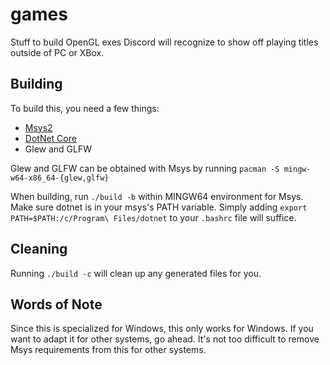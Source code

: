 # games

Stuff to build OpenGL exes Discord will recognize to show off playing titles outside of PC or XBox.

## Building

To build this, you need a few things:

* [Msys2](https://www.msys2.org/)
* [DotNet Core](https://dotnet.microsoft.com/download)
* Glew and GLFW

Glew and GLFW can be obtained with Msys by running `pacman -S mingw-w64-x86_64-{glew,glfw}`

When building, run `./build -b` within MINGW64 environment for Msys. Make sure dotnet is in your msys's PATH variable. Simply adding `export PATH=$PATH:/c/Program\ Files/dotnet` to your `.bashrc` file will suffice.

## Cleaning

Running `./build -c` will clean up any generated files for you.

## Words of Note

Since this is specialized for Windows, this only works for Windows. If you want to adapt it for other systems, go ahead. It's not too difficult to remove Msys requirements from this for other systems.
